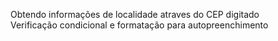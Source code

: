 Obtendo informações de localidade atraves do CEP digitado <br>
Verificação condicional e formatação para autopreenchimento
